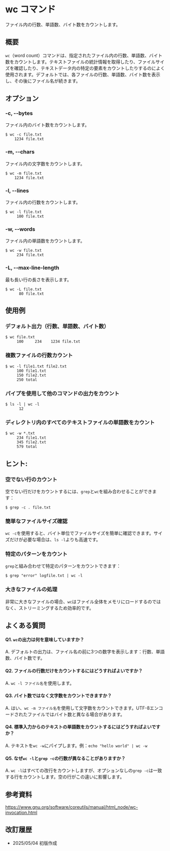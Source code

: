 # wc コマンド

ファイル内の行数、単語数、バイト数をカウントします。

## 概要

`wc`（word count）コマンドは、指定されたファイル内の行数、単語数、バイト数をカウントします。テキストファイルの統計情報を取得したり、ファイルサイズを確認したり、テキストデータ内の特定の要素をカウントしたりするのによく使用されます。デフォルトでは、各ファイルの行数、単語数、バイト数を表示し、その後にファイル名が続きます。

## オプション

### **-c, --bytes**

ファイル内のバイト数をカウントします。

```console
$ wc -c file.txt
    1234 file.txt
```

### **-m, --chars**

ファイル内の文字数をカウントします。

```console
$ wc -m file.txt
    1234 file.txt
```

### **-l, --lines**

ファイル内の行数をカウントします。

```console
$ wc -l file.txt
     100 file.txt
```

### **-w, --words**

ファイル内の単語数をカウントします。

```console
$ wc -w file.txt
     234 file.txt
```

### **-L, --max-line-length**

最も長い行の長さを表示します。

```console
$ wc -L file.txt
      80 file.txt
```

## 使用例

### デフォルト出力（行数、単語数、バイト数）

```console
$ wc file.txt
     100     234    1234 file.txt
```

### 複数ファイルの行数カウント

```console
$ wc -l file1.txt file2.txt
     100 file1.txt
     150 file2.txt
     250 total
```

### パイプを使用して他のコマンドの出力をカウント

```console
$ ls -l | wc -l
      12
```

### ディレクトリ内のすべてのテキストファイルの単語数をカウント

```console
$ wc -w *.txt
     234 file1.txt
     345 file2.txt
     579 total
```

## ヒント:

### 空でない行のカウント

空でない行だけをカウントするには、`grep`と`wc`を組み合わせることができます：

```console
$ grep -c . file.txt
```

### 簡単なファイルサイズ確認

`wc -c`を使用すると、バイト単位でファイルサイズを簡単に確認できます。サイズだけが必要な場合は、`ls -l`よりも高速です。

### 特定のパターンをカウント

`grep`と組み合わせて特定のパターンをカウントできます：

```console
$ grep "error" logfile.txt | wc -l
```

### 大きなファイルの処理

非常に大きなファイルの場合、`wc`はファイル全体をメモリにロードするのではなく、ストリーミングするため効率的です。

## よくある質問

#### Q1. `wc`の出力は何を意味していますか？
A. デフォルトの出力は、ファイル名の前に3つの数字を表示します：行数、単語数、バイト数です。

#### Q2. ファイルの行数だけをカウントするにはどうすればよいですか？
A. `wc -l ファイル名`を使用します。

#### Q3. バイト数ではなく文字数をカウントできますか？
A. はい、`wc -m ファイル名`を使用して文字数をカウントできます。UTF-8エンコードされたファイルではバイト数と異なる場合があります。

#### Q4. 標準入力からのテキストの単語数をカウントするにはどうすればよいですか？
A. テキストを`wc -w`にパイプします。例：`echo "hello world" | wc -w`

#### Q5. なぜ`wc -l`と`grep -c`の行数が異なることがありますか？
A. `wc -l`はすべての改行をカウントしますが、オプションなしの`grep -c`は一致する行をカウントします。空の行がこの違いに影響します。

## 参考資料

https://www.gnu.org/software/coreutils/manual/html_node/wc-invocation.html

## 改訂履歴

- 2025/05/04 初版作成